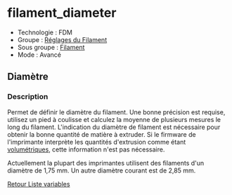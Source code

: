 # filament_diameter

* Technologie : FDM
* Groupe : [Réglages du Filament](../filament_settings/filament_settings.md)
* Sous groupe : [Filament](../filament_settings/filament_settings.md#filament)
* Mode : Avancé

## Diamètre

### Description

Permet de définir le diamètre du filament. Une bonne précision est requise, utilisez un pied à coulisse et calculez la moyenne de plusieurs mesures le long du filament. L'indication du diamètre de filament est nécessaire pour obtenir la bonne quantité de matière à extruder. Si le firmware de l'imprimante interprète les quantités d'extrusion comme étant [volumétriques](use_volumetric_e.md), cette information n'est pas nécessaire.

Actuellement la plupart des imprimantes utilisent des filaments d'un diamètre de 1,75 mm. Un autre diamètre courant est de 2,85 mm.

[Retour Liste variables](variable_list.md)
